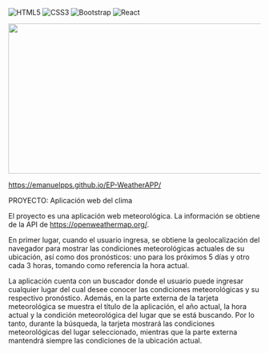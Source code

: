 ![HTML5](https://img.shields.io/badge/html5-%23E34F26.svg?style=for-the-badge&logo=html5&logoColor=white)
![CSS3](https://img.shields.io/badge/css3-%231572B6.svg?style=for-the-badge&logo=css3&logoColor=white)
![Bootstrap](https://img.shields.io/badge/bootstrap-%238511FA.svg?style=for-the-badge&logo=bootstrap&logoColor=white)
![React](https://img.shields.io/badge/react-%2320232a.svg?style=for-the-badge&logo=react&logoColor=%2361DAFB)

<div align="center" margin-top: "300px">
<img src="https://i.ibb.co/Gdh2KNQ/EP-Weather-1.gif" align="center" height="300" width="600" />
</div>  

https://emanuelpps.github.io/EP-WeatherAPP/




PROYECTO:
Aplicación web del clima

El proyecto es una aplicación web meteorológica. La información se obtiene de la API de https://openweathermap.org/.

En primer lugar, cuando el usuario ingresa, se obtiene la geolocalización del navegador para mostrar las condiciones meteorológicas actuales de su ubicación, así como dos pronósticos: uno para los próximos 5 días y otro cada 3 horas, tomando como referencia la hora actual.

La aplicación cuenta con un buscador donde el usuario puede ingresar cualquier lugar del cual desee conocer las condiciones meteorológicas y su respectivo pronóstico.
Además, en la parte externa de la tarjeta meteorológica se muestra el título de la aplicación, el año actual, la hora actual y la condición meteorológica del lugar que se está buscando. Por lo tanto, durante la búsqueda, la tarjeta mostrará las condiciones meteorológicas del lugar seleccionado, mientras que la parte externa mantendrá siempre las condiciones de la ubicación actual.
